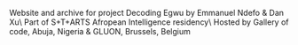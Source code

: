 Website and archive for project Decoding Egwu by Emmanuel Ndefo & Dan Xu\ 
Part of S+T+ARTS Afropean Intelligence residency\ 
Hosted by Gallery of code, Abuja, Nigeria & GLUON, Brussels, Belgium 